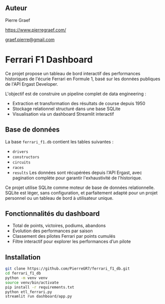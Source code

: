 ## Auteur

Pierre Graef

https://www.pierregraef.com/

graef.pierre@gmail.com

# Ferrari F1 Dashboard

Ce projet propose un tableau de bord interactif des performances historiques de l'écurie Ferrari en Formule 1, basé sur les données publiques de l'API Ergast Developer.

L'objectif est de construire un pipeline complet de data engineering :
- Extraction et transformation des résultats de course depuis 1950
- Stockage relationnel structuré dans une base SQLite
- Visualisation via un dashboard Streamlit interactif

## Base de données

La base `ferrari_f1.db` contient les tables suivantes :
- `drivers`
- `constructors`
- `circuits`
- `races`
- `results`
Les données sont récupérées depuis l'API Ergast, avec pagination complète pour garantir l'exhaustivité de l'historique.

Ce projet utilise SQLite comme moteur de base de données relationnelle. SQLite est léger, sans configuration, et parfaitement adapté pour un projet personnel ou un tableau de bord à utilisateur unique.

## Fonctionnalités du dashboard

- Total de points, victoires, podiums, abandons
- Évolution des performances par saison
- Classement des pilotes Ferrari par points cumulés
- Filtre interactif pour explorer les performances d’un pilote

## Installation

```bash
git clone https://github.com/PierreGR7/ferrari_f1_db.git
cd ferrari_f1_db
python -m venv venv
source venv/bin/activate
pip install -r requirements.txt
python etl_ferrari.py
streamlit run dashboard/app.py
